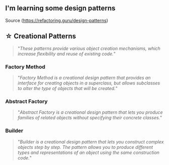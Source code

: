 ## I'm learning some design patterns

Source (https://refactoring.guru/design-patterns)

## ☆ Creational Patterns
> "*These patterns provide various object creation mechanisms, which increase flexibility and reuse of existing code.*"


### Factory Method
> "*Factory Method is a creational design pattern that provides an interface for creating objects in a superclass, but allows subclasses to alter the type of objects that will be created.*"

### Abstract Factory
> "*Abstract Factory is a creational design pattern that lets you produce families of related objects without specifying their concrete classes.*"

### Builder
> "*Builder is a creational design pattern that lets you construct complex objects step by step. The pattern allows you to produce different types and representations of an object using the same construction code.*"

